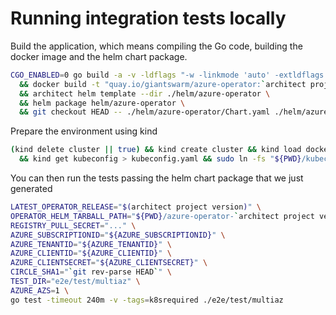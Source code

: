 # Running integration tests locally

Build the application, which means compiling the Go code, building the docker image and the helm chart package.

```bash
CGO_ENABLED=0 go build -a -v -ldflags "-w -linkmode 'auto' -extldflags '-static' -X 'main.gitCommit=`git rev-parse HEAD`'" \
  && docker build -t "quay.io/giantswarm/azure-operator:`architect project version`" . \
  && architect helm template --dir ./helm/azure-operator \
  && helm package helm/azure-operator \
  && git checkout HEAD -- ./helm/azure-operator/Chart.yaml ./helm/azure-operator/values.yaml
```

Prepare the environment using kind

```bash
(kind delete cluster || true) && kind create cluster && kind load docker-image quay.io/giantswarm/azure-operator:`architect project version` \
  && kind get kubeconfig > kubeconfig.yaml && sudo ln -fs "${PWD}/kubeconfig.yaml" /workdir/.shipyard/config
```


You can then run the tests passing the helm chart package that we just generated
```bash
LATEST_OPERATOR_RELEASE="$(architect project version)" \
OPERATOR_HELM_TARBALL_PATH="${PWD}/azure-operator-`architect project version`.tgz" \
REGISTRY_PULL_SECRET="..." \
AZURE_SUBSCRIPTIONID="${AZURE_SUBSCRIPTIONID}" \
AZURE_TENANTID="${AZURE_TENANTID}" \
AZURE_CLIENTID="${AZURE_CLIENTID}" \
AZURE_CLIENTSECRET="${AZURE_CLIENTSECRET}" \
CIRCLE_SHA1="`git rev-parse HEAD`" \
TEST_DIR="e2e/test/multiaz" \
AZURE_AZS=1 \
go test -timeout 240m -v -tags=k8srequired ./e2e/test/multiaz
```
